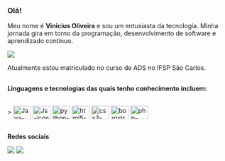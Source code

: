 ### Olá!

Meu nome é **Vinicius Oliveira** e sou um entusiasta da tecnologia. Minha jornada gira em torno da programação, desenvolvimento de software e aprendizado contínuo.

<picture>
  <source
    srcset="https://github-readme-stats.vercel.app/api?username=ViniciusSGO&show_icons=true&theme=github_dark"
    media="(prefers-color-scheme: dark)"
  />
  <source
    srcset="https://github-readme-stats.vercel.app/api?username=VIniciusSGO&show_icons=true"
    media="(prefers-color-scheme: light), (prefers-color-scheme: no-preference)"
  />
  <img src="https://github-readme-stats.vercel.app/api?username=ViniciusSGO&show_icons=true" />
</picture>

Atualmente estou matriculado no curso de ADS no IFSP São Carlos.
##
**Linguagens e tecnologias das quais tenho conhecimento incluem:**
<div style="display: inline_block"><br>>
<img align="center" alt="Java-icon" height="30" width="40" src="https://cdn.jsdelivr.net/gh/devicons/devicon/icons/java/java-original.svg" />
<img align="center" alt="Js-icon" height="30" width="40" src="https://cdn.jsdelivr.net/gh/devicons/devicon/icons/javascript/javascript-original.svg" />
<img align="center" alt="python-icon" height="30" width="40" src="https://cdn.jsdelivr.net/gh/devicons/devicon/icons/python/python-original.svg" />
<img align="center" alt="html5-icon" height="30" width="40" src="https://cdn.jsdelivr.net/gh/devicons/devicon/icons/html5/html5-original.svg" />
<img align="center" alt="css3-icon" height="30" width="40" src="https://cdn.jsdelivr.net/gh/devicons/devicon/icons/css3/css3-original-wordmark.svg" />
<img align="center" alt="bootstrap-icon" height="30" width="40" src="https://cdn.jsdelivr.net/gh/devicons/devicon/icons/bootstrap/bootstrap-original.svg" />
<img align="center" alt="php-icon" height="30" width="40" src="https://cdn.jsdelivr.net/gh/devicons/devicon/icons/php/php-plain.svg" />
</div>
<br>

**Redes sociais**
<div>
<a href="mailto:oliveira.vinicius64@gmail.com"> <img src="https://img.shields.io/badge/Gmail-D14836?style=for-the-badge&logo=gmail&logoColor=white"></a>
<a href="https://www.linkedin.com/in/vinicius-da-silva-gon%C3%A7alves-oliveira-63455b243"> <img src="https://img.shields.io/badge/LinkedIn-0077B5?style=for-the-badge&logo=linkedin&logoColor=white"></a>
</div>     
   
          
          
          
          

